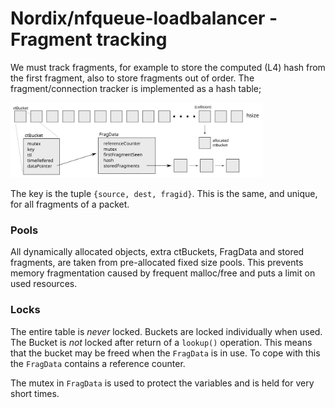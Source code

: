# Nordix/nfqueue-loadbalancer - Fragment tracking

We must track fragments, for example to store the computed (L4) hash
from the first fragment, also to store fragments out of order. The
fragment/connection tracker is implemented as a hash table;

<img src="fragtrack.svg" alt="Fragment track table" width="80%" />

The key is the tuple `{source, dest, fragid}`. This is the same, and
unique, for all fragments of a packet.

### Pools

All dynamically allocated objects, extra ctBuckets, FragData and
stored fragments, are taken from pre-allocated fixed size pools. This
prevents memory fragmentation caused by frequent malloc/free and puts
a limit on used resources.

### Locks

The entire table is *never* locked. Buckets are locked individually
when used. The Bucket is *not* locked after return of a `lookup()`
operation. This means that the bucket may be freed when the `FragData`
is in use. To cope with this the `FragData` contains a reference counter.

The mutex in `FragData` is used to protect the variables and is held
for very short times.

